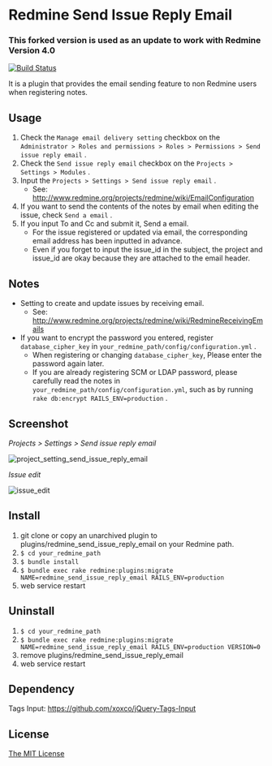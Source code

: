 # Redmine Send Issue Reply Email

### This forked version is used as an update to work with Redmine Version 4.0

[![Build Status](https://api.travis-ci.com/venkatesh2012/redmine_send_issue_reply_email.svg?branch=master&status=unknown)](https://travis-ci.org/venkatesh2012/redmine_send_issue_reply_email)

It is a plugin that provides the email sending feature to non Redmine users when registering notes.

## Usage

1. Check the `Manage email delivery setting` checkbox on the `Administrator > Roles and permissions > Roles > Permissions > Send issue reply email` .
2. Check the `Send issue reply email` checkbox on the `Projects > Settings > Modules` .
3. Input the `Projects > Settings > Send issue reply email` .
    * See: http://www.redmine.org/projects/redmine/wiki/EmailConfiguration
4. If you want to send the contents of the notes by email when editing the issue, check `Send a email` .
5. If you input To and Cc and submit it, Send a email.
    * For the issue registered or updated via email, the corresponding email address has been inputted in advance.
    * Even if you forget to input the issue_id in the subject, the project and issue_id are okay because they are attached to the email header.

## Notes

* Setting to create and update issues by receiving email.
  * See: http://www.redmine.org/projects/redmine/wiki/RedmineReceivingEmails
* If you want to encrypt the password you entered, register `database_cipher_key` in `your_redmine_path/config/configuration.yml` .
  * When registering or changing `database_cipher_key`, Please enter the password again later.
  * If you are already registering SCM or LDAP password, please carefully read the notes in `your_redmine_path/config/configuration.yml`, such as by running `rake db:encrypt RAILS_ENV=production` .

## Screenshot

*Projects > Settings > Send issue reply email*

![project_setting_send_issue_reply_email](https://user-images.githubusercontent.com/943541/27818657-95d6ffc8-60d1-11e7-8cae-2da184934c9d.png)

*Issue edit*

![issue_edit](https://user-images.githubusercontent.com/943541/27818683-a4b072ea-60d1-11e7-9ac7-515bdd03bb71.png)

## Install

1. git clone or copy an unarchived plugin to plugins/redmine_send_issue_reply_email on your Redmine path.
2. `$ cd your_redmine_path`
3. `$ bundle install`
4. `$ bundle exec rake redmine:plugins:migrate NAME=redmine_send_issue_reply_email RAILS_ENV=production`
5. web service restart

## Uninstall

1. `$ cd your_redmine_path`
2. `$ bundle exec rake redmine:plugins:migrate NAME=redmine_send_issue_reply_email RAILS_ENV=production VERSION=0`
3. remove plugins/redmine_send_issue_reply_email
4. web service restart

## Dependency

Tags Input: https://github.com/xoxco/jQuery-Tags-Input

## License

[The MIT License](https://opensource.org/licenses/MIT)

